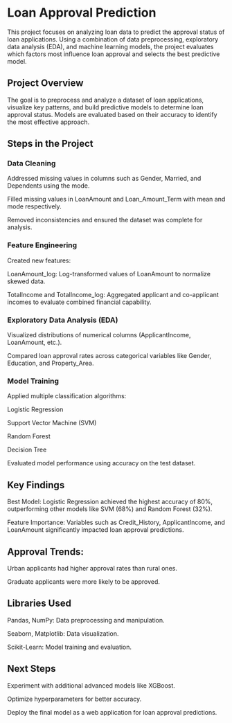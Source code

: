 # Loan Approval Prediction

This project focuses on analyzing loan data to predict the approval status of loan applications. 
Using a combination of data preprocessing, exploratory data analysis (EDA), and machine learning models, 
the project evaluates which factors most influence loan approval and selects the best predictive model.


## Project Overview

The goal is to preprocess and analyze a dataset of loan applications, visualize key patterns, and build predictive models to determine loan approval status. 
Models are evaluated based on their accuracy to identify the most effective approach.


## Steps in the Project

### Data Cleaning
   
Addressed missing values in columns such as Gender, Married, and Dependents using the mode.

Filled missing values in LoanAmount and Loan_Amount_Term with mean and mode respectively.

Removed inconsistencies and ensured the dataset was complete for analysis.

### Feature Engineering
   
Created new features:

LoanAmount_log: Log-transformed values of LoanAmount to normalize skewed data.

TotalIncome and TotalIncome_log: Aggregated applicant and co-applicant incomes to evaluate combined financial capability.


### Exploratory Data Analysis (EDA)
   
Visualized distributions of numerical columns (ApplicantIncome, LoanAmount, etc.).

Compared loan approval rates across categorical variables like Gender, Education, and Property_Area.


### Model Training
   
Applied multiple classification algorithms:

Logistic Regression

Support Vector Machine (SVM)

Random Forest

Decision Tree

Evaluated model performance using accuracy on the test dataset.


## Key Findings

Best Model: Logistic Regression achieved the highest accuracy of 80%, outperforming other models like SVM (68%) and Random Forest (32%).

Feature Importance: Variables such as Credit_History, ApplicantIncome, and LoanAmount significantly impacted loan approval predictions.


## Approval Trends:

Urban applicants had higher approval rates than rural ones.

Graduate applicants were more likely to be approved.


## Libraries Used

Pandas, NumPy: Data preprocessing and manipulation.

Seaborn, Matplotlib: Data visualization.

Scikit-Learn: Model training and evaluation.


## Next Steps

Experiment with additional advanced models like XGBoost.

Optimize hyperparameters for better accuracy.

Deploy the final model as a web application for loan approval predictions.
